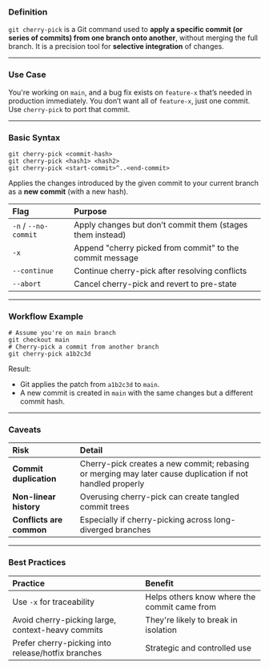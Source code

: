 ### Definition
`git cherry-pick` is a Git command used to **apply a specific commit (or series of commits) from one branch onto another**, without merging the full branch. It is a precision tool for **selective integration** of changes.

---
### Use Case
You're working on `main`, and a bug fix exists on `feature-x` that’s needed in production immediately. You don’t want all of `feature-x`, just one commit. Use `cherry-pick` to port that commit.

---
### Basic Syntax
```shell
git cherry-pick <commit-hash>
git cherry-pick <hash1> <hash2>
git cherry-pick <start-commit>^..<end-commit>
````

Applies the changes introduced by the given commit to your current branch as a **new commit** (with a new hash).

| Flag                 | Purpose                                                   |
| :------------------- | :-------------------------------------------------------- |
| `-n` / `--no-commit` | Apply changes but don’t commit them (stages them instead) |
| `-x`                 | Append "cherry picked from commit" to the commit message  |
| `--continue`         | Continue cherry-pick after resolving conflicts            |
| `--abort`            | Cancel cherry-pick and revert to pre-state                |

---
### Workflow Example

```shell
# Assume you're on main branch
git checkout main
# Cherry-pick a commit from another branch
git cherry-pick a1b2c3d
```

Result:

- Git applies the patch from `a1b2c3d` to `main`.
- A new commit is created in `main` with the same changes but a different commit hash.

---
### Caveats

| Risk                     | Detail                                                                                                    |
| :----------------------- | :-------------------------------------------------------------------------------------------------------- |
| **Commit duplication**   | Cherry-pick creates a new commit; rebasing or merging may later cause duplication if not handled properly |
| **Non-linear history**   | Overusing cherry-pick can create tangled commit trees                                                     |
| **Conflicts are common** | Especially if cherry-picking across long-diverged branches                                                |

---
### Best Practices

| Practice                                           | Benefit                                      |
| :------------------------------------------------- | :------------------------------------------- |
| Use `-x` for traceability                          | Helps others know where the commit came from |
| Avoid cherry-picking large, context-heavy commits  | They're likely to break in isolation         |
| Prefer cherry-picking into release/hotfix branches | Strategic and controlled use                 |
